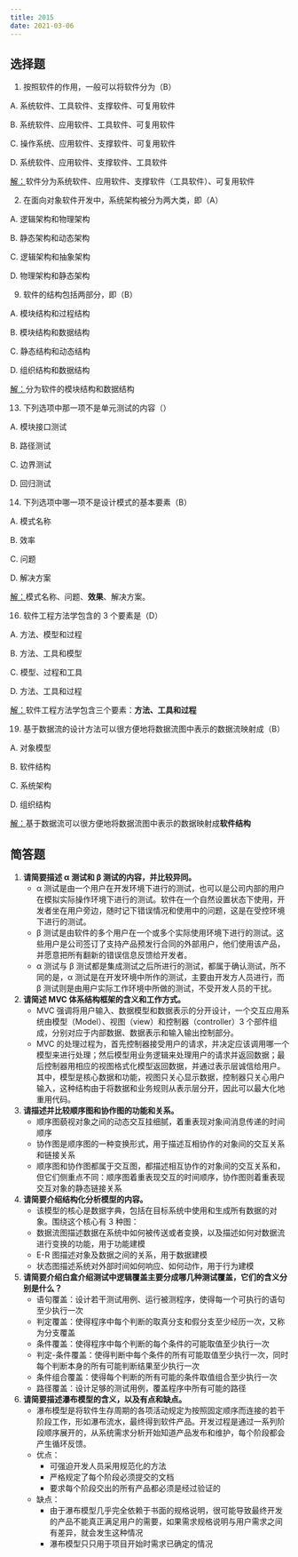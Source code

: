 ```yaml
---
title: 2015
date: 2021-03-06
---
```


## 选择题

1. 按照软件的作用，一般可以将软件分为（B）

A. 系统软件、工具软件、支撑软件、可复用软件

B. 系统软件、应用软件、工具软件、可复用软件

C. 操作系统、应用软件、支撑软件、可复用软件

D. 系统软件、应用软件、支撑软件、工具软件

[解：]()软件分为系统软件、应用软件、支撑软件（工具软件）、可复用软件

2. 在面向对象软件开发中，系统架构被分为两大类，即（A）

A. 逻辑架构和物理架构

B. 静态架构和动态架构

C. 逻辑架构和抽象架构

D. 物理架构和静态架构

9. 软件的结构包括两部分，即（B）

A. 模块结构和过程结构

B. 模块结构和数据结构

C. 静态结构和动态结构

D. 组织结构和数据结构

[解：]()分为软件的模块结构和数据结构

13. 下列选项中那一项不是单元测试的内容（）

A. 模块接口测试

B. 路径测试

C. 边界测试

D. 回归测试

14. 下列选项中哪一项不是设计模式的基本要素（B）

A. 模式名称

B. 效率

C. 问题

D. 解决方案

[解：]()模式名称、问题、**效果**、解决方案。

16. 软件工程方法学包含的 3 个要素是（D）

A. 方法、模型和过程

B. 方法、工具和模型

C. 模型、过程和工具

D. 方法、工具和过程

[解：]()软件工程方法学包含三个要素：**方法、工具和过程**

19. 基于数据流的设计方法可以很方便地将数据流图中表示的数据流映射成（B）

A. 对象模型

B. 软件结构

C. 系统架构

D. 组织结构

[解：]()基于数据流可以很方便地将数据流图中表示的数据映射成**软件结构**

## 简答题

1. **请简要描述 α 测试和 β 测试的内容，并比较异同。**
   + α 测试是由一个用户在开发环境下进行的测试，也可以是公司内部的用户在模拟实际操作环境下进行的测试。软件在一个自然设置状态下使用，开发者坐在用户旁边，随时记下错误情况和使用中的问题，这是在受控环境下进行的测试。
   + β 测试是由软件的多个用户在一个或多个实际使用环境下进行的测试。这些用户是公司签订了支持产品预发行合同的外部用户，他们使用该产品，并愿意把所有翻新的错误信息反馈给开发者。
   + α 测试与 β 测试都是集成测试之后所进行的测试，都属于确认测试，所不同的是，α 测试是在开发环境中所作的测试，主要由开发方人员进行，而 β 测试则是由用户实际工作环境中所做的测试，不受开发人员的干扰。
2. **请简述 MVC 体系结构框架的含义和工作方式。**
   + MVC 强调将用户输入、数据模型和数据表示的分开设计，一个交互应用系统由模型（Model）、视图（view）和控制器（controller）3 个部件组成，分别对应于内部数据、数据表示和输入输出控制部分。
   + MVC 的处理过程为，首先控制器接受用户的请求，并决定应该调用哪一个模型来进行处理；然后模型用业务逻辑来处理用户的请求并返回数据；最后控制器用相应的视图格式化模型返回数据，并通过表示层诚信给用户。其中，模型是核心数据和功能，视图只关心显示数据，控制器只关心用户输入，这种结构由于将数据和业务规则从表示层分开，因此可以最大化地重用代码。
3. **请描述并比较顺序图和协作图的功能和关系。**
   + 顺序图藐视对象之间的动态交互挂细腻，着重表现对象间消息传递的时间顺序
   + 协作图是顺序图的一种变换形式，用于描述互相协作的对象间的交互关系和链接关系
   + 顺序图和协作图都属于交互图，都描述相互协作的对象间的交互关系和，但它们侧重点不同：顺序图着重表现交互的时间顺序，协作图则着重表现交互对象的静态链接关系
4. **请简要介绍结构化分析模型的内容。**
   + 该模型的核心是数据字典，包括在目标系统中使用和生成所有数据的对象。围绕这个核心有 3 种图：
   + 数据流图描述数据在系统中如何被传送或者变换，以及描述如何对数据流进行变换的功能，用于功能建模
   + E-R 图描述对象及数据之间的关系，用于数据建模
   + 状态图描述系统对外部时间如何响应、如何动作，用于行为建模
5. **请简要介绍白盒介绍测试中逻辑覆盖主要分成哪几种测试覆盖，它们的含义分别是什么？**
   + 语句覆盖：设计若干测试用例、运行被测程序，使得每一个可执行的语句至少执行一次
   + 判定覆盖：使得程序中每个判断的取真分支和假分支至少经历一次，又称为分支覆盖
   + 条件覆盖：使得程序中每个判断的每个条件的可能取值至少执行一次
   + 判定-条件覆盖：使得判断中每个条件的所有可能取值至少执行一次，同时每个判断本身的所有可能判断结果至少执行一次
   + 条件组合覆盖：使得每个判断的所有可能的条件取值组合至少执行一次
   + 路径覆盖：设计足够的测试用例，覆盖程序中所有可能的路径
6. **请简要描述瀑布模型的含义，以及有点和缺点。**
   + 瀑布模型是将软件生存周期的各项活动规定为按照固定顺序而连接的若干阶段工作，形如瀑布流水，最终得到软件产品。开发过程是通过一系列阶段顺序展开的，从系统需求分析开始知道产品发布和维护，每个阶段都会产生循环反馈。
   + 优点：
     + 可强迫开发人员采用规范化的方法
     + 严格规定了每个阶段必须提交的文档
     + 要求每个阶段交出的所有产品都必须是经过验证的
   + 缺点：
     + 由于瀑布模型几乎完全依赖于书面的规格说明，很可能导致最终开发的产品不能真正满足用户的需要，如果需求规格说明与用户需求之间有差异，就会发生这种情况
     + 瀑布模型只只用于项目开始时需求已确定的情况

